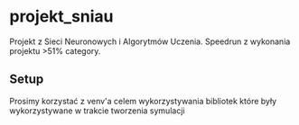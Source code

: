 # projekt_sniau
Projekt z Sieci Neuronowych i Algorytmów Uczenia.
Speedrun z wykonania projektu >51% category.  
## Setup
Prosimy korzystać z venv'a celem wykorzystywania bibliotek które były wykorzystywane w trakcie tworzenia symulacji